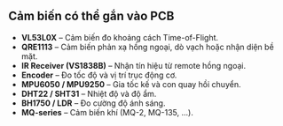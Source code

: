 
## Cảm biến có thể gắn vào PCB
- **VL53L0X** – Cảm biến đo khoảng cách Time-of-Flight.
- **QRE1113** – Cảm biến phản xạ hồng ngoại, dò vạch hoặc nhận diện bề mặt.
- **IR Receiver (VS1838B)** – Nhận tín hiệu từ remote hồng ngoại.
- **Encoder** – Đo tốc độ và vị trí trục động cơ.
- **MPU6050 / MPU9250** – Gia tốc kế và con quay hồi chuyển.
- **DHT22 / SHT31** – Nhiệt độ và độ ẩm.
- **BH1750 / LDR** – Đo cường độ ánh sáng.
- **MQ-series** – Cảm biến khí (MQ-2, MQ-135, ...).
